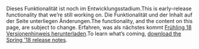 <span data-ttu-id="df66d-101">Dieses Funktionalität ist noch im Entwicklungsstadium.</span><span class="sxs-lookup"><span data-stu-id="df66d-101">This is early-release functionality that we’re still working on.</span></span> <span data-ttu-id="df66d-102">Die Funktionalität und der Inhalt auf der Seite unterliegen Änderungen.</span><span class="sxs-lookup"><span data-stu-id="df66d-102">The functionality, and the content on this page, are subject to change.</span></span> <span data-ttu-id="df66d-103">Erfahren, was als nächstes kommt [Frühling 18 Versionenhinweis herunterladen](http://download.microsoft.com/download/1/C/0/1C0A4DB7-9CE8-4D25-AC7F-65579E713BA8/ReleaseNotes_Dynamics365_03192018.pdf).</span><span class="sxs-lookup"><span data-stu-id="df66d-103">To learn what’s coming, [download the Spring '18 release notes](http://download.microsoft.com/download/1/C/0/1C0A4DB7-9CE8-4D25-AC7F-65579E713BA8/ReleaseNotes_Dynamics365_03192018.pdf).</span></span>
